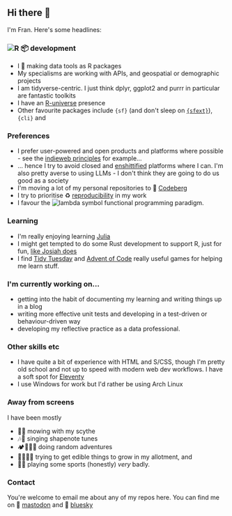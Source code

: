 ## Hi there 👋

I'm Fran. Here's some headlines:

### ![R](https://www.r-project.org/favicon-32x32.png) 📦 development

- I 💙 making data tools as R packages
- My specialisms are working with APIs, and geospatial or demographic projects
- I am tidyverse-centric. I just think dplyr, ggplot2 and purrr in particular are fantastic toolkits
- I have an [R-universe][runiv] presence
- Other favourite packages include `{sf}` (and don't sleep on [`{sfext}`][sfext]), `{cli}` and 

[runiv]: https://francisbarton.r-universe.dev/
[sfext]: https://elipousson.github.io/sfext/

### Preferences

- I prefer user-powered and open products and platforms where possible - see the [indieweb principles][iw] for example&hellip;
- &hellip; hence I try to avoid closed and [enshittified][ensh] platforms where I can. I'm also pretty averse to using LLMs - I don't think they are going to do us good as a society
- I'm moving a lot of my personal repositories to 🌄 [Codeberg][cberg]
- I try to prioritise ♻️ [reproducibility][rap] in my work
- I favour the ![lambda symbol][λ] functional programming paradigm.

[iw]: https://indieweb.org/principles
[cberg]: https://codeberg.org/francisbarton
[rap]: https://nhsengland.github.io/nhs-r-reporting/tutorials/rap.html
[ensh]: https://pluralistic.net/2025/01/20/capitalist-unrealism/
[λ]: https://www.iconfinder.com/icons/3011432/download/png/32

### Learning

- I'm really enjoying learning [Julia][jlorg]
- I might get tempted to do some Rust development to support R, just for fun, [like Josiah does][jpyt]
- I find [Tidy Tuesday][tt] and [Advent of Code][aoc] really useful games for helping me learn stuff.

[jlorg]: https://julialang.org/
[jpyt]: https://www.youtube.com/watch?v=yaxfqpECIZ0
[tt]: https://github.com/rfordatascience/tidytuesday
[aoc]: https://adventofcode.com/

### I'm currently working on...

- getting into the habit of documenting my learning and writing things up in a blog
- writing more effective unit tests and developing in a test-driven or behaviour-driven way
- developing my reflective practice as a data professional.

### Other skills etc

- I have quite a bit of experience with HTML and S/CSS, though I'm pretty old school and not up to speed with modern web dev workflows. I have a soft spot for [Eleventy][11ty]
- I use Windows for work but I'd rather be using Arch Linux

[11ty]: https://11ty.dev

### Away from screens

I have been mostly

- 🌾🌾 mowing with my scythe
- 🎶📖 singing shapenote tunes
- 🏕️🚴🏻‍♂️ doing random adventures
- 🧑🏻‍🌾🥬 trying to get edible things to grow in my allotment, and
- 🏏🎾 playing some sports (honestly) _very_ badly.

### Contact

You're welcome to email me about any of my repos here.
You can find me on 🦣 [mastodon](https://post.lurk.org/@ludictech) and 🦋 [bluesky](https://bsky.app/profile/ludictechnologies.bsky.social)
